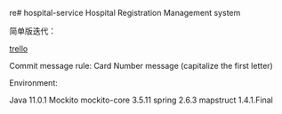 re# hospital-service
Hospital Registration Management system

简单版迭代：

[trello](https://trello.com/b/x7uklRtO/hospital)

Commit message rule: Card Number  message (capitalize the first letter)

Environment:


Java 11.0.1
Mockito  mockito-core  3.5.11
spring 2.6.3
mapstruct 1.4.1.Final
